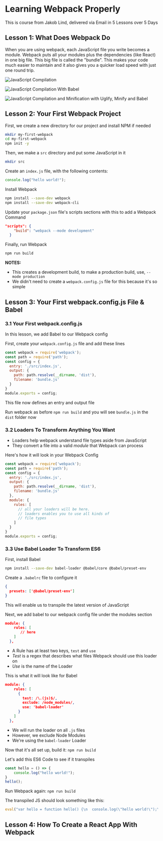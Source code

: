 # Learning Webpack Properly

This is course from Jakob Lind, delivered via Email in 5 Lessons over 5 Days

## Lesson 1: What Does Webpack Do

When you are using webpack, each JavaScript file you write becomes a module. Webpack puts all your modules plus the dependencies (like React) in one big file. This big file is called the "bundle". This makes your code much easier to maintain and it also gives you a quicker load speed with just one round trip.

![JavaScript Compilation](images/unnamed.png)

![JavaScript Compilation With Babel](images/unnamed.jpg)

![JavaScript Compilation and Minification with Uglify, Minify and Babel](images/unnamed-1.jpg)

## Lesson 2: Your First Webpack Project

First, we create a new directory for our project and install NPM if needed

```bash
mkdir my-first-webpack
cd my-first-webpack
npm init -y
```

Then, we make a `src` directory and put some JavaScript in it

```bash
mkdir src
```

Create an `index.js` file, with the following contents:

```javascript
console.log("hello world!");
```

Install Webpack

```bash
npm install --save-dev webpack
npm install --save-dev webpack-cli
```

Update your `package.json` file's scripts sections with this to add a Webpack Command

```json
"scripts": {
    "build": "webpack --mode development"
  }
```

Finally, run Webpack

```bash
npm run build
```

**NOTES:**

- This creates a development build, to make a production build, use, `--mode production`
- We didn't need to create a `webpack.config.js` file for this because it's so simple

## Lesson 3: Your First webpack.config.js File & Babel

### 3.1 Your First webpack.config.js

In this lesson, we add Babel to our Webpack config

First, create your `webpack.config.js` file and add these lines

```javascript
const webpack = require('webpack');
const path = require('path');
const config = {
  entry: './src/index.js',
  output: {
    path: path.resolve(__dirname, 'dist'),
    filename: 'bundle.js'
  }
}
module.exports = config;
```

This file now defines an entry and output file

Run webpack as before `npm run build` and you will see `bundle.js` in the `dist` folder now

### 3.2 Loaders To Transform Anything You Want

- Loaders help webpack understand file types aside from JavaScript
- They convert a file into a valid *module* that Webpack can process

Here's how it will look in your Webpack Config

```javascript
const webpack = require('webpack');
const path = require('path');
const config = {
  entry: './src/index.js',
  output: {
    path: path.resolve(__dirname, 'dist'),
    filename: 'bundle.js'
  },
  module: {
    rules: [
      // all your loaders will be here.
      // loaders enables you to use all kinds of
      // file types
    ]
  }
}
module.exports = config;
```

### 3.3 Use Babel Loader To Transform ES6

First, install Babel

```bash
npm install --save-dev babel-loader @babel/core @babel/preset-env
```

Create a `.babelrc` file to configure it

```json
{
  presets: ['@babel/preset-env']
}
```

This will enable us to transpile the latest version of JavaScript

Next, we add babel to our webpack config file under the modules section

```json
module: {
    rules: [
       // here
    ]
  },
```

- A Rule has at least two keys, `test` and `use`
- *Test* is a regex that describes what files Webpack should use this loader on
- *Use* is the name of the Loader

This is what it will look like for Babel

```json
module: {
    rules: [
      {
        test: /\.(js)$/,
        exclude: /node_modules/,
        use: 'babel-loader'
      }
    ]
  },
```

- We will run the loader on all `.js` files
- However, we exclude Node Modules
- We're using the `babel-loader` Loader

Now that it's all set up, build it: `npm run build`

Let's add this ES6 Code to see if it transpiles

```javascript
const hello = () => {
    console.log("hello world!");
}
hello();
```

Run Webpack again: `npm run build`

The transpiled JS should look something like this:

```javascript
eval("var hello = function hello() {\n  console.log(\"hello world!\");\n};\n\nhello();\n\n//# sourceURL=webpack:///./src/index.js?");
```

## Lesson 4: How To Create a React App With Webpack
